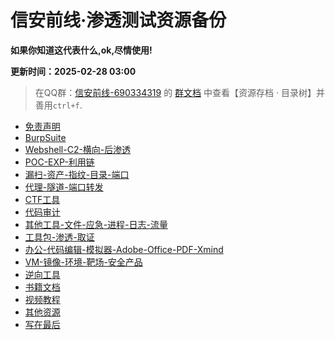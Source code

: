 # 信安前线·渗透测试资源备份

**如果你知道这代表什么,ok,尽情使用!**

**更新时间：2025-02-28 03:00**

> 在QQ群：[信安前线-690334319](https://qm.qq.com/q/tUKRAUQ5xe) 的 [群文档](https://docs.qq.com/sheet/DTXlad1dFWUd0akdF?tab=BB08J2) 中查看【资源存档 · 目录树】并善用`ctrl+f`.

* [免责声明](#免责声明)
* [BurpSuite](#burpsuite)
* [Webshell-C2-横向-后渗透](#Webshell-C2-横向-后渗透)
* [POC-EXP-利用链](#POC-EXP-利用链)
* [漏扫-资产-指纹-目录-端口](#漏扫-资产-指纹-目录-端口)
* [代理-隧道-端口转发](#代理-隧道-端口转发)
* [CTF工具](#CTF工具)
* [代码审计](#代码审计)
* [其他工具-文件-应急-进程-日志-流量](#其他工具-文件-应急-进程-日志-流量)
* [工具包-渗透-取证](#工具包-渗透-取证)
* [办公-代码编辑-模拟器-Adobe-Office-PDF-Xmind](#办公-代码编辑-模拟器-Adobe-Office-PDF-Xmind)
* [VM-镜像-环境-靶场-安全产品](#VM-镜像-环境-靶场-安全产品)
* [逆向工具](#逆向工具)
* [书籍文档](#书籍文档)
* [视频教程](#视频教程)
* [其他资源](#其他资源)
* [写在最后](#写在最后)
